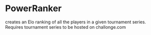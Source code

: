 # PowerRanker
 creates an Elo ranking of all the players in a given tournament series. Requires tournament series to be hosted on challonge.com
